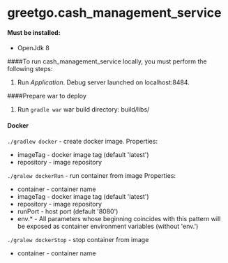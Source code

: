 # greetgo.cash_management_service

#### Must be installed:
 - OpenJdk 8

####To run cash_management_service locally, you must perform the following steps:
1. Run *Application*. Debug server launched on localhost:8484.

####Prepare war to deploy
1. Run `gradle war`
war build directory: build/libs/

#### Docker
`./gradlew docker` - create docker image. 
  Properties:
   * imageTag - docker image tag (default 'latest')
   * repository - image repository
  
`./gralew dockerRun` - run container from image
 Properties:
   * container - container name
   * imageTag - docker image tag (default 'latest')
   * repository - image repository
   * runPort - host port (default '8080')
   * env.* - All parameters whose beginning coincides with this pattern will be exposed as container environment variables (without 'env.')
   
`./gralew dockerStop` - stop container from image
   * container - container name
